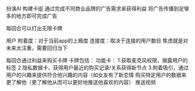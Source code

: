 扮演AI
构建卡组
通过完成不同商业品牌的广告需求来获得利益
将广告传播到足够多的地方即可完成广告

每回合可以打出无限卡牌


用户
附着度：对于当前app的上瘾度
连接度：取决于连接的用户数目
焦虑就是对未来太注重，需要回归当下

每回合通过利益来购买卡牌
卡牌包括：
功能卡：
1.获取麦克风权限，揭露用户的标签
2.隐私数据卡，获得用户最近的购买记录/关系获得新节点
3.附着吸引，通过用户的兴趣来提供符合他兴趣的内容（如女友有了新恋情
购买特定用户的数据来更了解他（更了解他从而可以更好地推送他喜欢的内容）
推送视频
